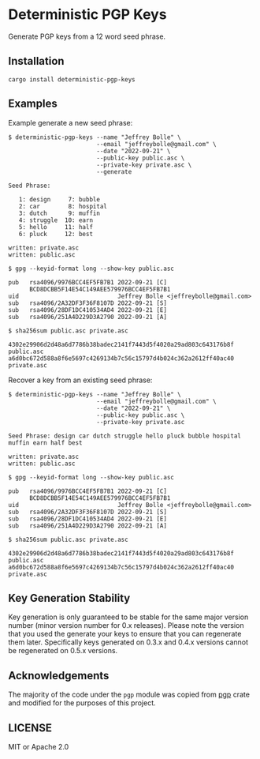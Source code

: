 # Deterministic PGP Keys
Generate PGP keys from a 12 word seed phrase.

## Installation

```
cargo install deterministic-pgp-keys
```

## Examples

Example generate a new seed phrase:
```
$ deterministic-pgp-keys --name "Jeffrey Bolle" \
                         --email "jeffreybolle@gmail.com" \
                         --date "2022-09-21" \
                         --public-key public.asc \
                         --private-key private.asc \
                         --generate

Seed Phrase:

   1: design     7: bubble
   2: car        8: hospital
   3: dutch      9: muffin
   4: struggle  10: earn
   5: hello     11: half
   6: pluck     12: best

written: private.asc
written: public.asc

$ gpg --keyid-format long --show-key public.asc

pub   rsa4096/9976BCC4EF5FB7B1 2022-09-21 [C]
      BCD8DCBB5F14E54C149AEE579976BCC4EF5FB7B1
uid                            Jeffrey Bolle <jeffreybolle@gmail.com>
sub   rsa4096/2A32DF3F36F8107D 2022-09-21 [S]
sub   rsa4096/28DF1DC410534AD4 2022-09-21 [E]
sub   rsa4096/251A4D229D3A2790 2022-09-21 [A]

$ sha256sum public.asc private.asc

4302e29906d2d48a6d7786b38badec2141f7443d5f4020a29ad803c643176b8f  public.asc
a6d0bc672d588a8f6e5697c4269134b7c56c15797d4b024c362a2612ff40ac40  private.asc
```

Recover a key from an existing seed phrase:

```
$ deterministic-pgp-keys --name "Jeffrey Bolle" \
                         --email "jeffreybolle@gmail.com" \
                         --date "2022-09-21" \
                         --public-key public.asc \
                         --private-key private.asc

Seed Phrase: design car dutch struggle hello pluck bubble hospital muffin earn half best

written: private.asc
written: public.asc

$ gpg --keyid-format long --show-key public.asc

pub   rsa4096/9976BCC4EF5FB7B1 2022-09-21 [C]
      BCD8DCBB5F14E54C149AEE579976BCC4EF5FB7B1
uid                            Jeffrey Bolle <jeffreybolle@gmail.com>
sub   rsa4096/2A32DF3F36F8107D 2022-09-21 [S]
sub   rsa4096/28DF1DC410534AD4 2022-09-21 [E]
sub   rsa4096/251A4D229D3A2790 2022-09-21 [A]

$ sha256sum public.asc private.asc

4302e29906d2d48a6d7786b38badec2141f7443d5f4020a29ad803c643176b8f  public.asc
a6d0bc672d588a8f6e5697c4269134b7c56c15797d4b024c362a2612ff40ac40  private.asc
```

## Key Generation Stability

Key generation is only guaranteed to be stable for the same major version number (minor version number for 0.x 
releases).  Please note the version that you used the generate your keys to ensure that you can regenerate them later.
Specifically keys generated on 0.3.x and 0.4.x versions cannot be regenerated on 0.5.x versions.

## Acknowledgements

The majority of the code under the `pgp` module was copied from [pgp](https://github.com/rpgp/rpgp) crate and modified
for the purposes of this project.

## LICENSE
MIT or Apache 2.0

